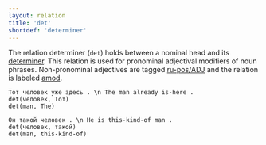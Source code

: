 ```yaml
---
layout: relation
title: 'det'
shortdef: 'determiner'
---
```


The relation determiner (`det`) holds between a nominal head and its [determiner](ru-pos/DET).
This relation is used for pronominal adjectival modifiers of noun phrases.
Non-pronominal adjectives are tagged [ru-pos/ADJ]() and the relation is labeled [amod]().

~~~ sdparse
Тот человек уже здесь . \n The man already is-here .
det(человек, Тот)
det(man, The)
~~~

~~~ sdparse
Он такой человек . \n He is this-kind-of man .
det(человек, такой)
det(man, this-kind-of)
~~~
<!-- Interlanguage links updated Út zář 29 18:41:19 CEST 2020 -->
